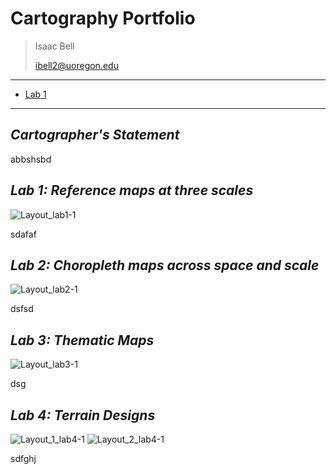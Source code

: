 # Cartography Portfolio
> Isaac Bell
>
> ibell2@uoregon.edu

***
- [Lab 1](#Lab-1:-Reference-maps-at-three-scales)

***

## *Cartographer's Statement*
abbshsbd
## *Lab 1: Reference maps at three scales*
![Layout_lab1-1](https://github.com/ibell13/393_carto/assets/122644517/75aa0cf6-e629-456e-a07d-527e7c736c91)

sdafaf
## *Lab 2: Choropleth maps across space and scale*
![Layout_lab2-1](https://github.com/ibell13/393_carto/assets/122644517/b3e15212-216d-4320-8bb2-2f2ba6531c0d)

dsfsd
## *Lab 3: Thematic Maps*
![Layout_lab3-1](https://github.com/ibell13/393_carto/assets/122644517/ad4edb4c-035b-4615-bc87-b9c2233724c2)

dsg
## *Lab 4: Terrain Designs*
![Layout_1_lab4-1](https://github.com/ibell13/393_carto/assets/122644517/f6834a89-2f1b-4de3-b09f-76ee2f75cec1)
![Layout_2_lab4-1](https://github.com/ibell13/393_carto/assets/122644517/4b1e2afa-d446-4069-bfd2-2056d2e7b977)

sdfghj
